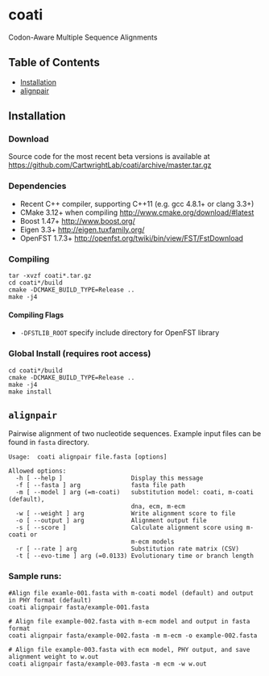 # coati
Codon-Aware Multiple Sequence Alignments

## Table of Contents
* [Installation](#installation)
* [alignpair](#alignpair)

## Installation

### Download
Source code for the most recent beta versions is available at <https://github.com/CartwrightLab/coati/archive/master.tar.gz>

### Dependencies

* Recent C++ compiler, supporting C++11 (e.g. gcc 4.8.1+ or clang 3.3+)
* CMake 3.12+ when compiling <http://www.cmake.org/download/#latest>
* Boost 1.47+ <http://www.boost.org/>
* Eigen 3.3+ <http://eigen.tuxfamily.org/>
* OpenFST 1.7.3+ <http://openfst.org/twiki/bin/view/FST/FstDownload>


### Compiling
```
tar -xvzf coati*.tar.gz
cd coati*/build
cmake -DCMAKE_BUILD_TYPE=Release ..
make -j4
```

#### Compiling Flags
* `-DFSTLIB_ROOT` specify include directory for OpenFST library

### Global Install (requires root access)
```
cd coati*/build
cmake -DCMAKE_BUILD_TYPE=Release ..
make -j4
make install
```

## `alignpair`

Pairwise alignment of two nucleotide sequences. Example input files can be found in `fasta` directory.
```
Usage:	coati alignpair file.fasta [options]

Allowed options:
  -h [ --help ]                   Display this message
  -f [ --fasta ] arg              fasta file path
  -m [ --model ] arg (=m-coati)   substitution model: coati, m-coati (default),
                                  dna, ecm, m-ecm
  -w [ --weight ] arg             Write alignment score to file
  -o [ --output ] arg             Alignment output file
  -s [ --score ]                  Calculate alignment score using m-coati or
                                  m-ecm models
  -r [ --rate ] arg               Substitution rate matrix (CSV)
  -t [ --evo-time ] arg (=0.0133) Evolutionary time or branch length
```

### Sample runs:

```
#Align file examle-001.fasta with m-coati model (default) and output in PHY format (default)
coati alignpair fasta/example-001.fasta

# Align file example-002.fasta with m-ecm model and output in fasta format
coati alignpair fasta/example-002.fasta -m m-ecm -o example-002.fasta

# Align file example-003.fasta with ecm model, PHY output, and save alignment weight to w.out
coati alignpair fasta/example-003.fasta -m ecm -w w.out
```
